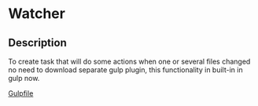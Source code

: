 # Watcher
## Description
To create task that will do some actions when one or several files changed no need to download separate gulp plugin, this functionality in built-in in gulp now.

[Gulpfile](gulpfile.js)
